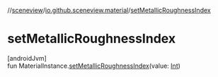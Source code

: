 //[sceneview](../../index.md)/[io.github.sceneview.material](index.md)/[setMetallicRoughnessIndex](set-metallic-roughness-index.md)

# setMetallicRoughnessIndex

[androidJvm]\
fun MaterialInstance.[setMetallicRoughnessIndex](set-metallic-roughness-index.md)(value: [Int](https://kotlinlang.org/api/latest/jvm/stdlib/kotlin/-int/index.html))
